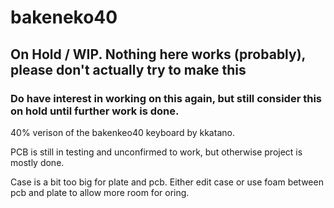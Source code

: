 # bakeneko40

## On Hold / WIP. Nothing here works (probably), please don't actually try to make this

### Do have interest in working on this again, but still consider this on hold until further work is done.

40% verison of the bakenkeo40 keyboard by kkatano. 

PCB is still in testing and unconfirmed to work, but otherwise project is mostly done.

Case is a bit too big for plate and pcb. Either edit case or use foam between pcb and plate to allow more room for oring.
